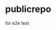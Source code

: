 # publicrepo
for e2e test




































































































































































































































































































































































































































































































































































































































































































































































































































































































































































































































































































































































































































































































































































































































































































































































































































































































































































































































































































































































































































































































































































































































































































































































































































































































































































































































































































































































































































































































































































































































































































































































































































































































































































































































































































































































































































































































































































































































































































































































































































































































































































































































































































































































































































































































































































































































































































